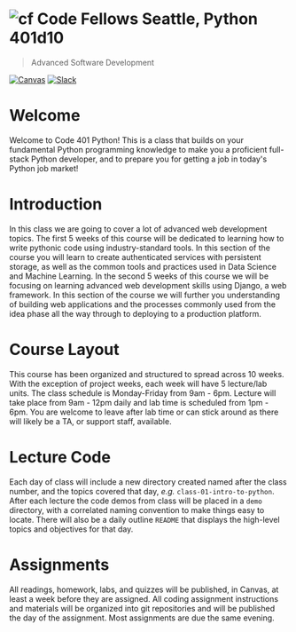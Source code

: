 ![cf](http://i.imgur.com/7v5ASc8.png) Code Fellows Seattle, Python 401d10
=====================================
> Advanced Software Development

[![Canvas](https://img.shields.io/badge/canvas-401d10-blue.svg)](https://canvas.instructure.com/courses/1473889)
[![Slack](https://img.shields.io/badge/slack-401d10-orange.svg)](https://codefellows.slack.com/messages/GE91JA5QE)


# Welcome

Welcome to Code 401 Python! This is a class that builds on your fundamental Python programming knowledge to make you a proficient full-stack Python developer, and to prepare you for getting a job in today's Python job market!

# Introduction
In this class we are going to cover a lot of advanced web development topics. The first 5 weeks of this course will be dedicated to learning how to write pythonic code using industry-standard tools. In this section of the course you will learn to create authenticated services with persistent storage, as well as the common tools and practices used in Data Science and Machine Learning. In the second 5 weeks of this course we will be focusing on learning advanced web development skills using Django, a web framework. In this section of the course we will further you understanding of building web applications and the processes commonly used from the idea phase all the way through to deploying to a production platform.

# Course Layout
This course has been organized and structured to spread across 10 weeks. With the exception of project weeks, each week will have 5 lecture/lab units. The class schedule is Monday-Friday from 9am - 6pm. Lecture will take place from 9am - 12pm daily and lab time is scheduled from 1pm - 6pm.  You are welcome to leave after lab time or can stick around as there will likely be a TA, or support staff, available.

# Lecture Code
Each day of class will include a new directory created named after the class number, and the topics covered that day, _e.g._ `class-01-intro-to-python`.  After each lecture the code demos from class will be placed in a `demo` directory, with a correlated naming convention to make things easy to locate.  There will also be a daily outline `README` that displays the high-level topics and objectives for that day.

# Assignments
All readings, homework, labs, and quizzes will be published, in Canvas, at least a week before they are assigned. All coding assignment instructions and materials will be organized into git repositories and will be published the day of the assignment.  Most assignments are due the same evening.
